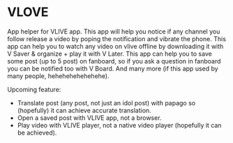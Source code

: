 # VLOVE
App helper for VLIVE app.
This app will help you notice if any channel you follow release a video by poping the notification and vibrate the phone.
This app can help you to watch any video on vlive offline by downloading it with V Saver & organize + play it with V Later.
This app can help you to save some post (up to 5 post) on fanboard, so if you ask a question in fanboard you can be notified too with V Board.
And many more (if this app used by many people, hehehehehehehehe).

Upcoming feature:
+ Translate post (any post, not just an idol post) with papago so (hopefully) it can achieve accurate translation.
+ Open a saved post with VLIVE app, not a browser.
+ Play video with VLIVE player, not a native video player (hopefully it can be achieved).
